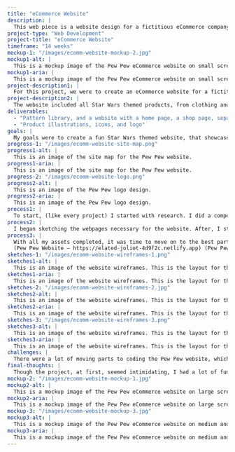 ```yaml
---
title: "eCommerce Website"
description: |
  This web piece is a website design for a fictitious eCommerce company for Star Wars merch I designed, that I called PewPew.
project-type: "Web Development"
project-title: "eCommerce Website"
timeframe: "14 weeks"
mockup-1: "/images/ecomm-website-mockup-2.jpg"
mockup1-alt: |
  This is a mockup image of the Pew Pew eCommerce website on small screens. The background is light, and neutral.
mockup1-aria: |
  This is a mockup image of the Pew Pew eCommerce website on small screens. The background is light, and neutral.
project-description1: |
  For this project, we were to create an eCommerce website for a fictitious company, that we got to make up ourselves. I decided to create a website for a Star Wars themed apparel company that I named Pew Pew (y’know… like a blaster).
project-description2: |
  The website included all Star Wars themed products, from clothing and apparel to stickers and mugs.
deliverables:
  - "Pattern library, and a website with a home page, a shop page, separate products pages, a sale page, a page with legal information, and a checkout page"
  - "Product illustrations, icons, and logo"
goals: |
  My goals were to create a fun Star Wars themed website, that showcases the products well and creates foot-traffic to the eCommerce store. I also wanted to make use of my knowledge of JavaScript to make the website be responsive at all screen sizes.
progress-1: "/images/ecomm-website-site-map.png"
progress1-alt: |
  This is an image of the site map for the Pew Pew website.
progress1-aria: |
  This is an image of the site map for the Pew Pew website.
progress-2: "/images/ecomm-website-logo.png"
progress2-alt: |
  This is an image of the Pew Pew logo design.
progress2-aria: |
  This is an image of the Pew Pew logo design.
process1: |
  To start, (like every project) I started with research. I did a competitive analysis of other apparel sites that would be considered competition. This allowed me to get a better understanding of what was popular in apparel sites, and how to make Pew Pew stand out.
process2: |
  I began sketching the webpages necessary for the website. After, I started sketching the logo. I wanted a simple logo that emulated the Star Wars logo to make it more obvious that this store is Star Wars themed. I then moved onto sketching and designing all the products that would be available on the website (there were quite a few, but baby Yoda made it easier!).
process3: |
  With all my assets completed, it was time to move on to the best part; coding! I started with completing a pattern library explaining all elements, what they are used for, how to use them, and their colour schemes and fonts used. I built each piece (buttons and cards and such) first, and then placed them where they needed to go on each webpage until the site was complete.
  (Pew Pew Website – https://elated-joliot-4d9f2c.netlify.app) (Pew Pew Pattern Library – https://elated-joliot-4d9f2c.netlify.app/pattern-library#brand)
sketches-1: "/images/ecomm-website-wireframes-1.png"
sketches1-alt: |
  This is an image of the website wireframes. This is the layout for the home page.
sketches1-aria: |
  This is an image of the website wireframes. This is the layout for the home page.
sketches-2: "/images/ecomm-website-wireframes-2.jpg"
sketches2-alt: |
  This is an image of the website wireframes. This is the layout for the general shop page and each product page.
sketches2-aria: |
  This is an image of the website wireframes. This is the layout for the general shop page and each product page.
sketches-3: "/images/ecomm-website-wireframes-3.png"
sketches3-alt: |
  This is an image of the website wireframes. This is the layout for the checkout page.
sketches3-aria: |
  This is an image of the website wireframes. This is the layout for the checkout page.
challenges: |
  There were a lot of moving parts to coding the Pew Pew website, which made it slightly challenging at first to make sure everything was in working order on each page.
final-thoughts: |
  Though the project, at first, seemed intimidating, I had a lot of fun coding and designing it. I think the project looks good, icons and illustrations are well-done. The design is responsive to all of the screen sizes, and good accessibility standards were used. I think in the future it might be fun to redesign and add more to it (and maybe make it a real site?).
mockup-2: "/images/ecomm-website-mockup-1.jpg"
mockup2-alt: |
  This is a mockup image of the Pew Pew eCommerce website on large screens. The background is light, and neutral.
mockup2-aria: |
  This is a mockup image of the Pew Pew eCommerce website on large screens. The background is light, and neutral.
mockup-3: "/images/ecomm-website-mockup-3.jpg"
mockup3-alt: |
  This is a mockup image of the Pew Pew eCommerce website on medium and small screens. The background is light, and neutral.
mockup3-aria: |
  This is a mockup image of the Pew Pew eCommerce website on medium and small screens. The background is light, and neutral.
---
```

